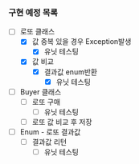 ### 구현 예정 목록

- [ ] 로또 클래스
    - [X] 값 중복 있을 경우 Exception발생
        - [X] 유닛 테스팅
    - [X] 값 비교
        - [X] 결과값 enum반환
            - [X] 유닛 테스팅
- [ ] Buyer 클래스
    - [ ] 로또 구매
        - [ ] 유닛 테스팅
    - [ ] 로또 값 비교 후 저장
- [ ] Enum - 로또 결과값
    - [ ] 결과값 리턴
        - [ ] 유닛 테스팅